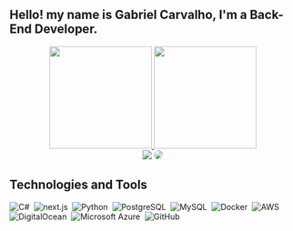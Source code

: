 ## Hello! my name is Gabriel Carvalho, I'm a Back-End Developer.

<div align="center">
   <a href="https://github.com/gabrielCarvalhoGit">
   <img height= "180em" src= "https://github-readme-stats.vercel.app/api?username=gabrielCarvalhoGit&show_icons=true&theme=github_dark&hide_border=true"/>
   <img height= "180em" src= "https://github-readme-stats.vercel.app/api/top-langs/?username=gabrielCarvalhoGit&layout=compact&theme=github_dark&langs_count=10&hide_border=true"/>
</div>

<div align="center">
   <a href="mailto:gabriel.carvalhogss@gmail.com" target="_blank"><img src="https://img.shields.io/badge/-Gmail-%23333?style=for-the-badge&logo=gmail&logoColor=white"></a>
   <a href="www.linkedin.com/in/gabriel-carvallho" target="_blank"><img src="https://img.shields.io/badge/-LinkedIn-%230077B5?style=for-the-badge&logo=linkedin&logoColor=white" style="border-radius: 30px" target="_blank"></a> 
</div>

## Technologies and Tools

![C#](https://img.shields.io/badge/C%23-0D1117?style=for-the-badge&logo=Csharp&logoColor=white&textColor=0D1117)&nbsp;
![next.js](https://img.shields.io/badge/next.js-0D1117?style=for-the-badge&logo=nextdotjs&logoColor=white&textColor=0D1117)&nbsp;
![Python](https://img.shields.io/badge/-Python-0D1117?style=for-the-badge&logo=python&textColor=0D1117)&nbsp;
![PostgreSQL](https://img.shields.io/badge/Postgresql-0D1117?style=for-the-badge&logo=postgresql&textColor=0D1117)&nbsp;
![MySQL](https://img.shields.io/badge/-MySQL-0D1117?style=for-the-badge&logo=mysql&textColor=0D1117)&nbsp;
![Docker](https://img.shields.io/badge/Docker-0D1117?style=for-the-badge&logo=docker&textColor=0D1117)&nbsp;
![AWS](https://img.shields.io/badge/AWS-0D1117.svg?style=for-the-badge&logo=amazon-web-services&textColor=0D1117)&nbsp;
![DigitalOcean](https://img.shields.io/badge/DigitalOcean-0D1117.svg?style=for-the-badge&logo=digitalOcean&textColor=0D1117)&nbsp;
![Microsoft Azure](https://custom-icon-badges.demolab.com/badge/Microsoft%20Azure-0D1117?style=for-the-badge&logo=msazure&textColor=0D1117)&nbsp;
![GitHub](https://img.shields.io/badge/github-0D1117.svg?style=for-the-badge&logo=github&textColor=0D1117)
